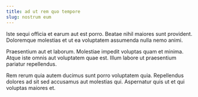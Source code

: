 ```yaml
---
title: ad ut rem quo tempore
slug: nostrum eum
---
```


Iste sequi officia et earum aut est porro. Beatae nihil maiores sunt provident. Doloremque molestias et ut ea voluptatem assumenda nulla nemo animi.

Praesentium aut et laborum. Molestiae impedit voluptas quam et minima. Atque iste omnis aut voluptatem quae est. Illum labore ut praesentium pariatur repellendus.

Rem rerum quia autem ducimus sunt porro voluptatem quia. Repellendus dolores ad sit sed accusamus aut molestias qui. Aspernatur quis ut et qui voluptas maiores et.
